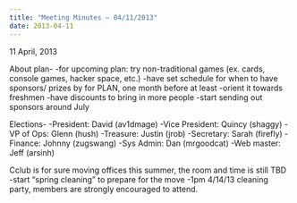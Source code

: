 ```yaml
---
title: "Meeting Minutes – 04/11/2013"
date: 2013-04-11
---
```

11 April, 2013

About plan-
-for upcoming plan: try non-traditional games (ex. cards, console games, hacker space, etc.)
-have set schedule for when to have sponsors/ prizes by for PLAN, one month before at least
-orient it towards freshmen
-have discounts to bring in more people
-start sending out sponsors around July

Elections-
-President: David (av1dmage)
-Vice President: Quincy (shaggy)
-VP of Ops: Glenn (hush)
-Treasure: Justin (jrob)
-Secretary: Sarah (firefly)
-Finance: Johnny (zugswang)
-Sys Admin: Dan (mrgoodcat)
-Web master: Jeff (arsinh)

Cclub is for sure moving offices this summer, the room and time is still TBD
-start “spring cleaning” to prepare for the move
-1pm 4/14/13 cleaning party, members are strongly encouraged to attend.
